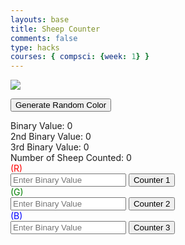 ```yaml
---
layouts: base
title: Sheep Counter
comments: false
type: hacks
courses: { compsci: {week: 1} }
---
```


<div class="snow_wrap">
    <div class="snow"></div>
</div>

<html lang="en">
<head>
    <meta charset="UTF-8">
    <meta http-equiv="X-UA-Compatible" content="IE=edge">
    <meta name="viewport" content="width=device-width, initial-scale=1.0">
    <style>
        #sheep {
            opacity: 1;
            /* position: absolute; */
            z-index: -1;
        }
        #red {
            color: red;
        }
        #green{
            color: green;
        }
        #blue{
            color: blue;
        }
    </style>
    <title>Binary Counter</title>
</head>
<body>


<img src="https://media.discordapp.net/attachments/770342230925246505/1174716992951947316/godSheep.png?ex=65689b74&is=65562674&hm=f3219060d1c61a42c93316bee9865c3fe109fb1b0340ed08c801e21b0d232f37&=&width=375&height=378" id="sheep">
<!-- <div id="sheepContainer">
    <img src="https://media.discordapp.net/attachments/770342230925246505/1174717359647367168/sheep.gif?ex=65689bcb&is=655626cb&hm=578b09c94ccca31eddeffa7660f277a1ef462768d291886358930ba87a4866d0&=&width=300&height=300" id="sheepGif">
</div> -->


<button onclick="randomRGB()">Generate Random Color</button>
<div id="binary-display" class="basicChex">Binary Value: 0</div>
<div id="binary-display2" class="basicChex">2nd Binary Value: 0</div>
<div id="binary-display3" class="basicChex">3rd Binary Value: 0</div>
<div id="numSheep" class="basicChex">Number of Sheep Counted: 0</div>

<div id="red">(R)</div>
<input type="text" id="binary-input" placeholder="Enter Binary Value" maxlength=8>
<button id="increment-button" onclick="incrementBinary()">Counter 1</button>

<div id="green">(G)</div>
<input type="text" id="binary-input2" placeholder="Enter Binary Value" maxlength=8>
<button id="increment-button2" onclick="incrementBinary2()">Counter 2</button>

<div id="blue">(B)</div>
<input type="text" id="binary-input3" placeholder="Enter Binary Value" maxlength=8>
<button id="increment-button3" onclick="incrementBinary3()">Counter 3</button>

<script>
    window.onload = function(){
        setTimeout(alert("Mooo. Did you know that colors come in a total of 24 bits(binary value) to represent a color?"),2000);
        setTimeout(alert("Moo. Anyways, I'm tired of being a transparent sheep. Try and play around with those bits!"),3000);
        setTimeout(alert("Cluck Cluck. Remember, you can only enter 8 bits per color channel :)"),3000);
    };
    
    let binaryValue = 0;
    let binaryValue2 = 0;
    let binaryValue3 = 0;
    let numSheep = 0;

    function randomRGB() {
        var red = Math.random()*(255-1) + 1;
        var green = Math.random()*(255-1) + 1;
        var blue = Math.random()*(255-1) + 1;

        binaryValue = red;
        binaryValue2 = green;
        binaryValue3 = blue;

        document.getElementById("binary-input").placeholder = `${(binaryValue & 0xFF).toString(2).padStart(8, '0')}`;
        document.getElementById("binary-input2").placeholder = `${(binaryValue2 & 0xFF).toString(2).padStart(8, '0')}`;
        document.getElementById("binary-input3").placeholder = `${(binaryValue3 & 0xFF).toString(2).padStart(8, '0')}`;
        updateBinaryDisplay();
    }

    function incrementBinary() {
        const input = document.getElementById("binary-input").value;
        binaryValue += parseInt(input, 2) || 0;
        numSheep++;
        updateBinaryDisplay();
    }

    function incrementBinary2() {
        const input = document.getElementById("binary-input2").value;
        binaryValue2 += parseInt(input, 2) || 0;
        numSheep++;
        updateBinaryDisplay();
    }

    function incrementBinary3() {
        const input = document.getElementById("binary-input3").value;
        binaryValue3 += parseInt(input, 2) || 0;
        numSheep++;
        updateBinaryDisplay();
    }

    let sheep = document.getElementById("sheep");

    //function toggleSheepDisplay() {
        // Random position for the sheep
        //const randomLeft = Math.floor(Math.random() * (window.innerWidth - sheep.width));
        //const randomTop = Math.floor(Math.random() * (window.innerHeight - sheep.height));

        // Apply the random position
        //sheep.style.left = `${randomLeft}px`;
        //sheep.style.top = `${randomTop}px`;

        // Show the sheep
        //sheep.style.opacity = '1';
    //}

    //setInterval(toggleSheepDisplay, 2000);

    function updateBinaryDisplay() {
        document.getElementById('binary-display').innerText = `Binary Value: ${(binaryValue & 0xFF).toString(2).padStart(8, '0')}`;
        document.getElementById('binary-display2').innerText = `2nd Binary Value: ${(binaryValue2 & 0xFF).toString(2).padStart(8, '0')}`;
        document.getElementById('binary-display3').innerText = `3rd Binary Value: ${(binaryValue3 & 0xFF).toString(2).padStart(8, '0')}`;

        document.getElementById('numSheep').innerText = `Number of Sheep Counted: ${numSheep}`;
        let red = parseInt(binaryValue.toString(2), 2);
        let green = parseInt(binaryValue2.toString(2), 2);
        let blue = parseInt(binaryValue3.toString(2), 2);
        sheep.style.backgroundColor = `rgb(${red},${green},${blue})`;
    }
</script>

</body>
</html>
